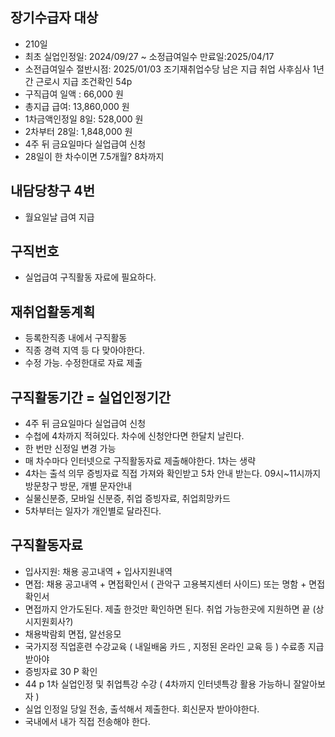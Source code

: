 ## 장기수급자 대상
- 210일
- 최초 실업인정일: 2024/09/27 ~ 소정급여일수 만료일:2025/04/17
- 소전급여일수 절반시점: 2025/01/03 조기재취업수당 남은 지급 취업 사후심사 1년간 근로시 지급 조건확인 54p
- 구직급여 일액 : 66,000 원
- 총지급 급여: 13,860,000 원
- 1차금액인정일 8일: 528,000 원
- 2차부터 28일: 1,848,000 원
- 4주 뒤 금요일마다 실업급여 신청
- 28일이 한 차수이면 7.5개월? 8차까지

## 내담당창구 4번
- 월요일날 급여 지급

## 구직번호
- 실업급여 구직활동 자료에 필요하다.

## 재취업활동계획
- 등록한직종 내에서 구직활동
- 직종 경력 지역 등 다 맞아야한다.
- 수정 가능. 수정한대로 자료 제출

## 구직활동기간 = 실업인정기간
- 4주 뒤 금요일마다 실업급여 신청
- 수첩에 4차까지 적혀있다. 차수에 신청안다면 한달치 날린다.
- 한 번만 신정일 변경 가능
- 매 차수마다 인터넷으로 구직활동자료 제출해야한다. 1차는 생략
- 4차는 출석 의무 증빙자료 직접 가져와 확인받고 5차 안내 받는다. 09시~11시까지 방문창구 방문, 개별 문자안내
- 실물신분증, 모바일 신분증, 취업 증빙자료, 취업희망카드
- 5차부터는 일자가 개인별로 달라진다.
## 구직활동자료
- 입사지원: 채용 공고내역 + 입사지원내역
- 면접: 채용 공고내역 + 면접확인서 ( 관악구 고용복지센터 사이드) 또는 명함 + 면접확인서
- 면접까지 안가도된다. 제출 한것만 확인하면 된다. 취업 가능한곳에 지원하면 끝 (상시지원회사?)
- 채용박람회 면접, 알선응모
- 국가지정 직업훈련 수강교육 ( 내일배움 카드 , 지정된 온라인 교육 등 ) 수료종 지급받아야
- 증빙자료 30 P 확인
- 44 p 1차 실업인정 및 취업특강 수강 ( 4차까지 인터넷특강 활용 가능하니 잘알아보자 )
- 실업 인정일 당일 전송, 출석해서 제출한다. 회신문자 받아야한다.
- 국내에서 내가 직접 전송해야 한다.

